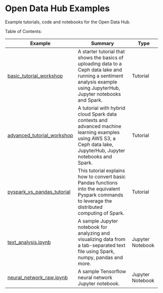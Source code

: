 # Open Data Hub Examples
Example tutorials, code and notebooks for the Open Data Hub.

Table of Contents:

| Example | Summary | Type |
|--|--|--|
| [basic_tutorial_workshop](basic_tutorial_workshop/basic_tutorial_workshop.md) | A starter tutorial that shows the basics of uploading data to a Ceph data lake and running a sentiment analysis example using JupyterHub, Jupyter notebooks and Spark. | Tutorial |
| [advanced_tutorial_workshop](advanced_tutorial_workshop/advanced_tutorial_workshop.md) | A tutorial with hybrid cloud Spark data contexts and advanced machine learning examples using AWS S3, a Ceph data lake, JupyterHub, Jupyter notebooks and Spark. | Tutorial |
| [pyspark_vs_pandas_tutorial](pyspark_vs_pandas_tutorial/pyspark_vs_pandas_tutorial.md) | This tutorial explains how to convert basic Pandas functions into the equivalent Pyspark commands to leverage the distributed computing of Spark. | Tutorial |
| [text_analysis.ipynb](text_analysis.ipynb) | A sample Jupyter notebook for analyzing and visualizing data from a tab-separated text file using Spark, numpy, pandas and more. | Jupyter Notebook |
| [neural_network_raw.ipynb](neural_network_raw.ipynb) | A sample Tensorflow neural network Jupyter notebook. | Jupyter Notebook |

